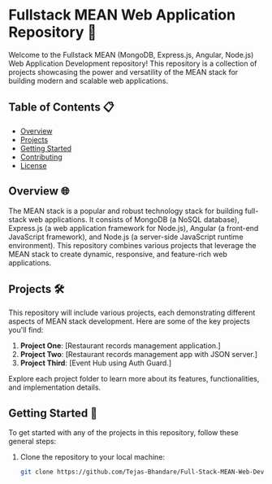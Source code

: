 
# Fullstack MEAN Web Application Repository 🚀

Welcome to the Fullstack MEAN (MongoDB, Express.js, Angular, Node.js) Web Application Development repository! This repository is a collection of projects showcasing the power and versatility of the MEAN stack for building modern and scalable web applications.

## Table of Contents 📋

- [Overview](#overview)
- [Projects](#projects)
- [Getting Started](#getting-started)
- [Contributing](#contributing)
- [License](#license)

## Overview 🌐

The MEAN stack is a popular and robust technology stack for building full-stack web applications. It consists of MongoDB (a NoSQL database), Express.js (a web application framework for Node.js), Angular (a front-end JavaScript framework), and Node.js (a server-side JavaScript runtime environment). This repository combines various projects that leverage the MEAN stack to create dynamic, responsive, and feature-rich web applications.

## Projects 🛠️

This repository will include various projects, each demonstrating different aspects of MEAN stack development. Here are some of the key projects you'll find:

1. **Project One**: [Restaurant records management application.]
2. **Project Two**: [Restaurant records management app with JSON server.]
3. **Project Third**: [Event Hub using Auth Guard.]

Explore each project folder to learn more about its features, functionalities, and implementation details.

## Getting Started 🚀

To get started with any of the projects in this repository, follow these general steps:

1. Clone the repository to your local machine:

   ```bash
   git clone https://github.com/Tejas-Bhandare/Full-Stack-MEAN-Web-Development-Projects.git

